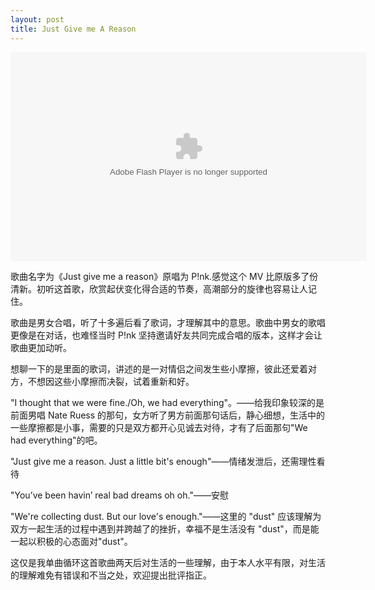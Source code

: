 ```yaml
---
layout: post
title: Just Give me A Reason
---
```


<embed src="http://player.yinyuetai.com/video/player/630585/v_0.swf" quality="high" width="570" height="334" align="middle"  allowScriptAccess="sameDomain" allowfullscreen="true" type="application/x-shockwave-flash"></embed>


歌曲名字为《Just give me a reason》原唱为 P!nk.感觉这个 MV 比原版多了份清新。初听这首歌，欣赏起伏变化得合适的节奏，高潮部分的旋律也容易让人记住。

歌曲是男女合唱，听了十多遍后看了歌词，才理解其中的意思。歌曲中男女的歌唱更像是在对话，也难怪当时 P!nk 坚持邀请好友共同完成合唱的版本，这样才会让歌曲更加动听。

想聊一下的是里面的歌词，讲述的是一对情侣之间发生些小摩擦，彼此还爱着对方，不想因这些小摩擦而决裂，试着重新和好。

"I thought that we were fine./Oh, we had everything"。——给我印象较深的是前面男唱 Nate Ruess 的那句，女方听了男方前面那句话后，静心细想，生活中的一些摩擦都是小事，需要的只是双方都开心见诚去对待，才有了后面那句"We had everything"的吧。

"Just give me a reason. Just a little bit's enough"——情绪发泄后，还需理性看待

"You’ve been havin’ real bad dreams oh oh."——安慰

"We're collecting dust. But our love's enough."——这里的 "dust" 应该理解为双方一起生活的过程中遇到并跨越了的挫折，幸福不是生活没有 "dust"，而是能一起以积极的心态面对"dust"。

这仅是我单曲循环这首歌曲两天后对生活的一些理解，由于本人水平有限，对生活的理解难免有错误和不当之处，欢迎提出批评指正。
